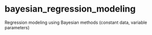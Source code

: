 # bayesian_regression_modeling
Regression modeling using Bayesian methods (constant data, variable parameters)
